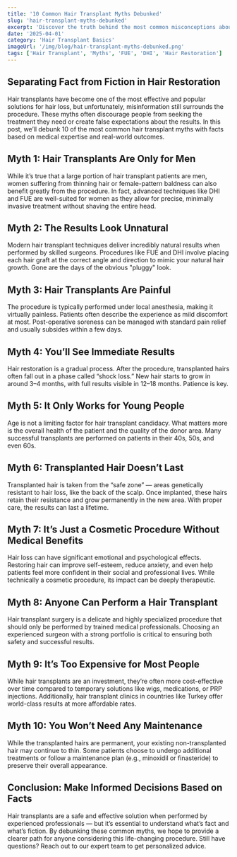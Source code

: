 ```yaml
---
title: '10 Common Hair Transplant Myths Debunked'
slug: 'hair-transplant-myths-debunked'
excerpt: 'Discover the truth behind the most common misconceptions about hair transplants. We separate fact from fiction to help you make informed decisions about your hair restoration journey.'
date: '2025-04-01'
category: 'Hair Transplant Basics'
imageUrl: '/img/blog/hair-transplant-myths-debunked.png'
tags: ['Hair Transplant', 'Myths', 'FUE', 'DHI', 'Hair Restoration']
---
```


<h2>Separating Fact from Fiction in Hair Restoration</h2>
<p>Hair transplants have become one of the most effective and popular solutions for hair loss, but unfortunately, misinformation still surrounds the procedure. These myths often discourage people from seeking the treatment they need or create false expectations about the results. In this post, we’ll debunk 10 of the most common hair transplant myths with facts based on medical expertise and real-world outcomes.</p>

<h2>Myth 1: Hair Transplants Are Only for Men</h2>
<p>While it’s true that a large portion of hair transplant patients are men, women suffering from thinning hair or female-pattern baldness can also benefit greatly from the procedure. In fact, advanced techniques like DHI and FUE are well-suited for women as they allow for precise, minimally invasive treatment without shaving the entire head.</p>

<h2>Myth 2: The Results Look Unnatural</h2>
<p>Modern hair transplant techniques deliver incredibly natural results when performed by skilled surgeons. Procedures like FUE and DHI involve placing each hair graft at the correct angle and direction to mimic your natural hair growth. Gone are the days of the obvious "pluggy" look.</p>

<h2>Myth 3: Hair Transplants Are Painful</h2>
<p>The procedure is typically performed under local anesthesia, making it virtually painless. Patients often describe the experience as mild discomfort at most. Post-operative soreness can be managed with standard pain relief and usually subsides within a few days.</p>

<h2>Myth 4: You’ll See Immediate Results</h2>
<p>Hair restoration is a gradual process. After the procedure, transplanted hairs often fall out in a phase called “shock loss.” New hair starts to grow in around 3–4 months, with full results visible in 12–18 months. Patience is key.</p>

<h2>Myth 5: It Only Works for Young People</h2>
<p>Age is not a limiting factor for hair transplant candidacy. What matters more is the overall health of the patient and the quality of the donor area. Many successful transplants are performed on patients in their 40s, 50s, and even 60s.</p>

<h2>Myth 6: Transplanted Hair Doesn’t Last</h2>
<p>Transplanted hair is taken from the “safe zone” — areas genetically resistant to hair loss, like the back of the scalp. Once implanted, these hairs retain their resistance and grow permanently in the new area. With proper care, the results can last a lifetime.</p>

<h2>Myth 7: It’s Just a Cosmetic Procedure Without Medical Benefits</h2>
<p>Hair loss can have significant emotional and psychological effects. Restoring hair can improve self-esteem, reduce anxiety, and even help patients feel more confident in their social and professional lives. While technically a cosmetic procedure, its impact can be deeply therapeutic.</p>

<h2>Myth 8: Anyone Can Perform a Hair Transplant</h2>
<p>Hair transplant surgery is a delicate and highly specialized procedure that should only be performed by trained medical professionals. Choosing an experienced surgeon with a strong portfolio is critical to ensuring both safety and successful results.</p>

<h2>Myth 9: It’s Too Expensive for Most People</h2>
<p>While hair transplants are an investment, they’re often more cost-effective over time compared to temporary solutions like wigs, medications, or PRP injections. Additionally, hair transplant clinics in countries like Turkey offer world-class results at more affordable rates.</p>

<h2>Myth 10: You Won’t Need Any Maintenance</h2>
<p>While the transplanted hairs are permanent, your existing non-transplanted hair may continue to thin. Some patients choose to undergo additional treatments or follow a maintenance plan (e.g., minoxidil or finasteride) to preserve their overall appearance.</p>

<h2>Conclusion: Make Informed Decisions Based on Facts</h2>
<p>Hair transplants are a safe and effective solution when performed by experienced professionals — but it’s essential to understand what’s fact and what’s fiction. By debunking these common myths, we hope to provide a clearer path for anyone considering this life-changing procedure. Still have questions? Reach out to our expert team to get personalized advice.</p>
